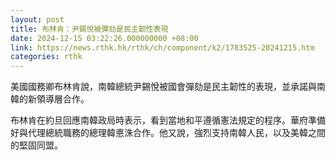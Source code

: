 ```yaml
---
layout: post
title: 布林肯：尹錫悅被彈劾是民主韌性表現
date: 2024-12-15 03:22:26.000000000 +08:00
link: https://news.rthk.hk/rthk/ch/component/k2/1783525-20241215.htm
categories: rthk
---
```


美國國務卿布林肯說，南韓總統尹錫悅被國會彈劾是民主韌性的表現，並承諾與南韓的新領導層合作。

布林肯在約旦回應南韓政局時表示，看到當地和平遵循憲法規定的程序。華府準備好與代理總統職務的總理韓悳洙合作。他又說，強烈支持南韓人民，以及美韓之間的堅固同盟。
